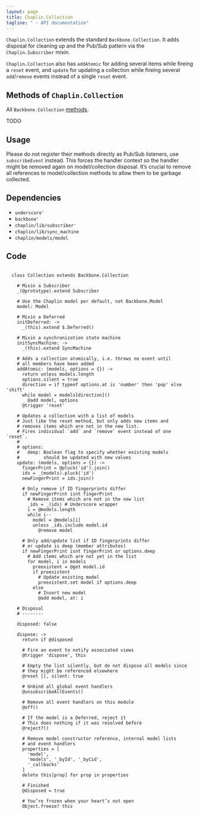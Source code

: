 ```yaml
---
layout: page
title: Chaplin.Collection
tagline: " - API documentation"
---
```


`Chaplin.Collection` extends the standard `Backbone.Collection`. It adds disposal for cleaning up and the Pub/Sub pattern via the `Chaplin.Subscriber` mixin.

`Chaplin.Collection` also has `addAtomic` for adding several items while fireing a `reset` event, and `update` for updating a collection while fireing several `add`/`remove` events instead of a single `reset` event.


## Methods of `Chaplin.Collection`
All `Backbone.Collection` [methods](http://backbonejs.org/#Collection).

TODO



## Usage
Please do not register their methods directly as Pub/Sub listeners, use `subscribeEvent` instead. This forces the handler context so the handler might be removed again on model/collection disposal. It’s crucial to remove all references to model/collection methods to allow them to be garbage collected.

## Dependencies
- `underscore'`
- `backbone'`
- `chaplin/lib/subscriber'`
- `chaplin/lib/sync_machine`
- `chaplin/models/model`


## Code
<pre><code class="coffeescript">
  class Collection extends Backbone.Collection

    # Mixin a Subscriber
    _(@prototype).extend Subscriber

    # Use the Chaplin model per default, not Backbone.Model
    model: Model

    # Mixin a Deferred
    initDeferred: ->
      _(this).extend $.Deferred()

    # Mixin a synchronization state machine
    initSyncMachine: ->
      _(this).extend SyncMachine

    # Adds a collection atomically, i.e. throws no event until
    # all members have been added
    addAtomic: (models, options = {}) ->
      return unless models.length
      options.silent = true
      direction = if typeof options.at is 'number' then 'pop' else 'shift'
      while model = models[direction]()
        @add model, options
      @trigger 'reset'

    # Updates a collection with a list of models
    # Just like the reset method, but only adds new items and
    # removes items which are not in the new list.
    # Fires individual `add` and `remove` event instead of one `reset`.
    #
    # options:
    #   deep: Boolean flag to specify whether existing models
    #         should be updated with new values
    update: (models, options = {}) ->
      fingerPrint = @pluck('id').join()
      ids = _(models).pluck('id')
      newFingerPrint = ids.join()

      # Only remove if ID fingerprints differ
      if newFingerPrint isnt fingerPrint
        # Remove items which are not in the new list
        _ids = _(ids) # Underscore wrapper
        i = @models.length
        while i--
          model = @models[i]
          unless _ids.include model.id
            @remove model

      # Only add/update list if ID fingerprints differ
      # or update is deep (member attributes)
      if newFingerPrint isnt fingerPrint or options.deep
        # Add items which are not yet in the list
        for model, i in models
          preexistent = @get model.id
          if preexistent
            # Update existing model
            preexistent.set model if options.deep
          else
            # Insert new model
            @add model, at: i

    # Disposal
    # --------

    disposed: false

    dispose: ->
      return if @disposed

      # Fire an event to notify associated views
      @trigger 'dispose', this

      # Empty the list silently, but do not dispose all models since
      # they might be referenced elsewhere
      @reset [], silent: true

      # Unbind all global event handlers
      @unsubscribeAllEvents()

      # Remove all event handlers on this module
      @off()

      # If the model is a Deferred, reject it
      # This does nothing if it was resolved before
      @reject?()

      # Remove model constructor reference, internal model lists
      # and event handlers
      properties = [
        'model',
        'models', '_byId', '_byCid',
        '_callbacks'
      ]
      delete this[prop] for prop in properties

      # Finished
      @disposed = true

      # You’re frozen when your heart’s not open
      Object.freeze? this

</code></pre>
